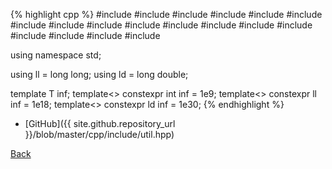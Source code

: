 {% highlight cpp %}
#include <algorithm>
#include <array>
#include <cassert>
#include <climits>
#include <complex>
#include <cstdio>
#include <cstring>
#include <functional>
#include <map>
#include <numeric>
#include <iostream>
#include <iterator>
#include <queue>
#include <random>
#include <set>
#include <string>
#include <tuple>
#include <vector>

using namespace std;

using ll = long long;
using ld = long double;

template<typename T> T inf;
template<> constexpr int inf<int> = 1e9;
template<> constexpr ll inf<ll> = 1e18;
template<> constexpr ld inf<ld> = 1e30;
{% endhighlight %}

- [GitHub]({{ site.github.repository_url }}/blob/master/cpp/include/util.hpp)

[Back](..)

